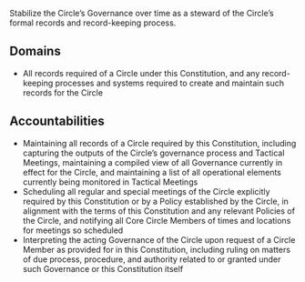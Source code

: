 Stabilize the Circle’s Governance over time as a steward of the Circle’s formal records and record-keeping process.


## Domains
- All records required of a Circle under this Constitution, and any record-keeping processes and systems required to create and maintain such records for the Circle


## Accountabilities
- Maintaining all records of a Circle required by this Constitution, including capturing the outputs of the Circle’s governance process and Tactical Meetings, maintaining a compiled view of all Governance currently in effect for the Circle, and maintaining a list of all operational elements currently being monitored in Tactical Meetings
- Scheduling all regular and special meetings of the Circle explicitly required by this Constitution or by a Policy established by the Circle, in alignment with the terms of this Constitution and any relevant Policies of the Circle, and notifying all Core Circle Members of times and locations for meetings so scheduled
- Interpreting the acting Governance of the Circle upon request of a Circle Member as provided for in this Constitution, including ruling on matters of due process, procedure, and authority related to or granted under such Governance or this Constitution itself
